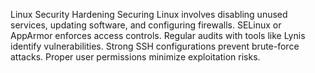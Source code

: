 Linux Security Hardening
Securing Linux involves disabling unused services, updating software, and configuring firewalls. SELinux or AppArmor enforces access controls. Regular audits with tools like Lynis identify vulnerabilities. Strong SSH configurations prevent brute-force attacks. Proper user permissions minimize exploitation risks.